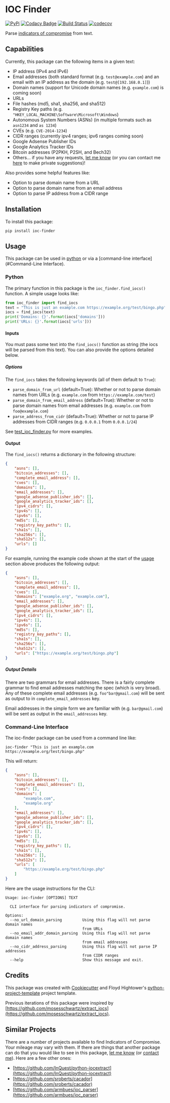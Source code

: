 # IOC Finder

[![PyPi](https://img.shields.io/pypi/v/ioc_finder.svg)](https://pypi.python.org/pypi/ioc_finder)
[![Codacy Badge](https://api.codacy.com/project/badge/Grade/4078c4e3e384431bbe69c35c7f6da7b7)](https://www.codacy.com/app/fhightower/ioc-finder)
[![Build Status](https://travis-ci.org/fhightower/ioc-finder.svg?branch=master)](https://travis-ci.org/fhightower/ioc-finder)
[![codecov](https://codecov.io/gh/fhightower/ioc-finder/branch/master/graph/badge.svg)](https://codecov.io/gh/fhightower/ioc-finder)

Parse [indicators of compromise](https://searchsecurity.techtarget.com/definition/Indicators-of-Compromise-IOC) from text.

## Capabilities

Currently, this package can the following items in a given text:

- IP address (IPv4 and IPv6)
- Email addresses (both standard format (e.g. `test@example.com`) and an email with an IP address as the domain (e.g. `test@[192.168.0.1]`))
- Domain names (support for Unicode domain names (e.g. `ȩxample.com`) is coming soon)
- URLs
- File hashes (md5, sha1, sha256, and sha512)
- Registry Key paths (e.g. `"HKEY_LOCAL_MACHINE\Software\Microsoft\Windows`)
- Autonomous System Numbers (ASNs) (in multiple formats such as `asn1234` and `as 1234`)
- CVEs (e.g. `CVE-2014-1234`)
- CIDR ranges (currently ipv4 ranges; ipv6 ranges coming soon)
- Google Adsense Publisher IDs
- Google Analytics Tracker IDs
- Bitcoin addresses (P2PKH, P2SH, and Bech32)
- Others... if you have any requests, [let me know](https://github.com/fhightower/ioc-finder) (or you can contact me [here](https://hightower.space/contact/) to make private suggestions)!

Also provides some helpful features like:

- Option to parse domain name from a URL
- Option to parse domain name from an email address
- Option to parse IP address from a CIDR range

## Installation

To install this package:

```
pip install ioc-finder
```

## Usage

This package can be used in [python](#Python) or via a [command-line interface](#Command-Line Interface).

### Python

The primary function in this package is the `ioc_finder.find_iocs()` function. A simple usage looks like:

```python
from ioc_finder import find_iocs
text = "This is just an example.com https://example.org/test/bingo.php"
iocs = find_iocs(text)
print('Domains: {}'.format(iocs['domains']))
print('URLs: {}'.format(iocs['urls']))
```

#### Inputs

You must pass some text into the `find_iocs()` function as string (the iocs will be parsed from this text). You can also provide the options detailed below.

##### Options

The `find_iocs` takes the following keywords (all of them default to `True`):

- `parse_domain_from_url` (default=True): Whether or not to parse domain names from URLs (e.g. `example.com` from `https://example.com/test`)
- `parse_domain_from_email_address` (default=True): Whether or not to parse domain names from email addresses (e.g. `example.com` from `foo@example.com`)
- `parse_address_from_cidr` (default=True): Whether or not to parse IP addresses from CIDR ranges (e.g. `0.0.0.1` from `0.0.0.1/24`)

See [test_ioc_finder.py](https://github.com/fhightower/ioc-finder/blob/master/tests/test_ioc_finder.py) for more examples.

#### Output

The `find_iocs()` returns a dictionary in the following structure:

```json
{
    "asns": [],
    "bitcoin_addresses": [],
    "complete_email_address": [],
    "cves": [],
    "domains": [],
    "email_addresses": [],
    "google_adsense_publisher_ids": [],
    "google_analytics_tracker_ids": [],
    "ipv4_cidrs": [],
    "ipv4s": [],
    "ipv6s": [],
    "md5s": [],
    "registry_key_paths": [],
    "sha1s": [],
    "sha256s": [],
    "sha512s": [],
    "urls": []
}
```

For example, running the example code shown at the start of the [usage](#usage) section above produces the following output:

```json
{
    "asns": [],
    "bitcoin_addresses": [],
    "complete_email_address": [],
    "cves": [],
    "domains": ["example.org", "example.com"],
    "email_addresses": [],
    "google_adsense_publisher_ids": [],
    "google_analytics_tracker_ids": [],
    "ipv4_cidrs": [],
    "ipv4s": [],
    "ipv6s": [],
    "md5s": [],
    "registry_key_paths": [],
    "sha1s": [],
    "sha256s": [],
    "sha512s": [],
    "urls": ["https://example.org/test/bingo.php"]
}
```

##### Output Details

There are two grammars for email addresses. There is a fairly complete grammar to find email addresses matching the spec (which is very broad). Any of these complete email addresses (e.g. `foo"bar@gmail.com`) will be sent as output to in `complete_email_addresses` key.

Email addresses in the simple form we are familiar with (e.g. `bar@gmail.com`) will be sent as output in the `email_addresses` key.

### Command-Line Interface

The ioc-finder package can be used from a command line like:

```
ioc-finder "This is just an example.com https://example.org/test/bingo.php"
```

This will return:

```json
{
    "asns": [],
    "bitcoin_addresses": [],
    "complete_email_addresses": [],
    "cves": [],
    "domains": [
        "example.com",
        "example.org"
    ],
    "email_addresses": [],
    "google_adsense_publisher_ids": [],
    "google_analytics_tracker_ids": [],
    "ipv4_cidrs": [],
    "ipv4s": [],
    "ipv6s": [],
    "md5s": [],
    "registry_key_paths": [],
    "sha1s": [],
    "sha256s": [],
    "sha512s": [],
    "urls": [
        "https://example.org/test/bingo.php"
    ]
}
```

Here are the usage instructions for the CLI:

```
Usage: ioc-finder [OPTIONS] TEXT

  CLI interface for parsing indicators of compromise.

Options:
  --no_url_domain_parsing         Using this flag will not parse domain names
                                  from URLs
  --no_email_addr_domain_parsing  Using this flag will not parse domain names
                                  from email addresses
  --no_cidr_address_parsing       Using this flag will not parse IP addresses
                                  from CIDR ranges
  --help                          Show this message and exit.
```

## Credits

This package was created with [Cookiecutter](https://github.com/audreyr/cookiecutter) and Floyd Hightower's [python-project-template](https://gitlab.com/fhightower-templates/python-project-template) project template.

Previous iterations of this package were inspired by [https://github.com/mosesschwartz/extract_iocs](https://github.com/mosesschwartz/extract_iocs).

## Similar Projects

There are a number of projects available to find Indicators of Compromise. Your mileage may vary with them. If there are things that another package can do that you would like to see in this package, [let me know](https://github.com/fhightower/ioc-finder/issues) (or [contact me](https://hightower.space/contact/)). Here are a few other ones:

- [https://github.com/InQuest/python-iocextract](https://github.com/InQuest/python-iocextract)
- [https://github.com/sroberts/cacador](https://github.com/sroberts/cacador)
- [https://github.com/armbues/ioc_parser](https://github.com/armbues/ioc_parser)
